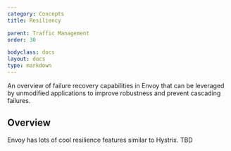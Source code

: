 ```yaml
---
category: Concepts
title: Resiliency

parent: Traffic Management
order: 30

bodyclass: docs
layout: docs
type: markdown
---
```


 
An overview of failure recovery capabilities in
Envoy that can be leveraged by unmodified applications to improve
robustness and prevent cascading failures.



## Overview

Envoy has lots of cool resilience features similar to Hystrix. TBD



